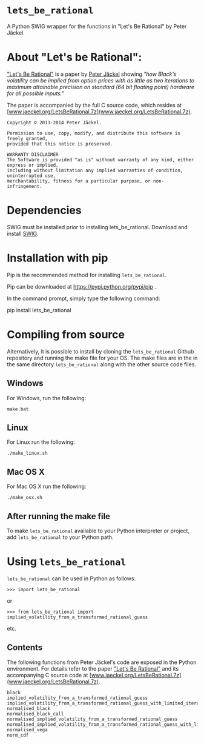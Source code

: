 
# ```lets_be_rational```

A Python SWIG wrapper for the functions in "Let's Be Rational" by Peter Jäckel.

# About "Let's be Rational":

["Let's Be Rational"](http://www.pjaeckel.webspace.virginmedia.com/LetsBeRational.pdf) is a paper by [Peter Jäckel](http://jaeckel.org) showing *"how Black's volatility can be implied from option prices with as little as two iterations to maximum attainable precision on standard (64 bit floating point) hardware for all possible inputs."*

The paper is accompanied by the full C source code, which resides at [www.jaeckel.org/LetsBeRational.7z](www.jaeckel.org/LetsBeRational.7z).

```
Copyright © 2013-2014 Peter Jäckel.

Permission to use, copy, modify, and distribute this software is freely granted,
provided that this notice is preserved.

WARRANTY DISCLAIMER
The Software is provided "as is" without warranty of any kind, either express or implied,
including without limitation any implied warranties of condition, uninterrupted use,
merchantability, fitness for a particular purpose, or non-infringement.
```

# Dependencies

SWIG must be installed prior to installing lets_be_rational. Download and 
install [SWIG](http://www.swig.org/download.html).


# Installation with pip

Pip is the recommended method for installing ```lets_be_rational```.

Pip can be downloaded at https://pypi.python.org/pypi/pip .

In the command prompt, simply type the following command:

pip install lets_be_rational

# Compiling from source

Alternatively, it is possible to install by cloning the ```lets_be_rational``` Github
repository and running the make file for your OS.  The make files are in the in the 
same directory ```lets_be_rational``` along with the other source code files.


## Windows

For Windows, run the following:

```
make.bat
```

## Linux

For Linux run the following:

```
./make_linux.sh
```

## Mac OS X

For Mac OS X run the following:

```
./make_osx.sh
```

## After running the make file

To make ```lets_be_rational``` available to your Python interpreter or project, 
add ```lets_be_rational``` to your Python path.


# Using ```lets_be_rational```  

```lets_be_rational``` can be used in Python as follows:
```
>>> import lets_be_rational
```

or

```
>>> from lets_be_rational import implied_volatility_from_a_transformed_rational_guess
```
etc.

## Contents

The following functions from Peter Jäckel's code are exposed in the Python environment.
For details refer to the paper ["Let's Be Rational"](http://www.pjaeckel.webspace.virginmedia.com/LetsBeRational.pdf) and its accompanying C source code at [www.jaeckel.org/LetsBeRational.7z](www.jaeckel.org/LetsBeRational.7z).

```
black
implied_volatility_from_a_transformed_rational_guess
implied_volatility_from_a_transformed_rational_guess_with_limited_iterations
normalised_black
normalised_black_call
normalised_implied_volatility_from_a_transformed_rational_guess
normalised_implied_volatility_from_a_transformed_rational_guess_with_limited_iterations
normalised_vega
norm_cdf
```


